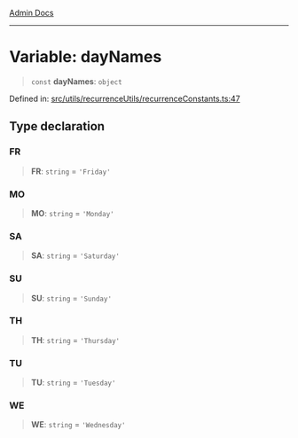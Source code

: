 [Admin Docs](/)

***

# Variable: dayNames

> `const` **dayNames**: `object`

Defined in: [src/utils/recurrenceUtils/recurrenceConstants.ts:47](https://github.com/PalisadoesFoundation/talawa-admin/blob/main/src/utils/recurrenceUtils/recurrenceConstants.ts#L47)

## Type declaration

### FR

> **FR**: `string` = `'Friday'`

### MO

> **MO**: `string` = `'Monday'`

### SA

> **SA**: `string` = `'Saturday'`

### SU

> **SU**: `string` = `'Sunday'`

### TH

> **TH**: `string` = `'Thursday'`

### TU

> **TU**: `string` = `'Tuesday'`

### WE

> **WE**: `string` = `'Wednesday'`
